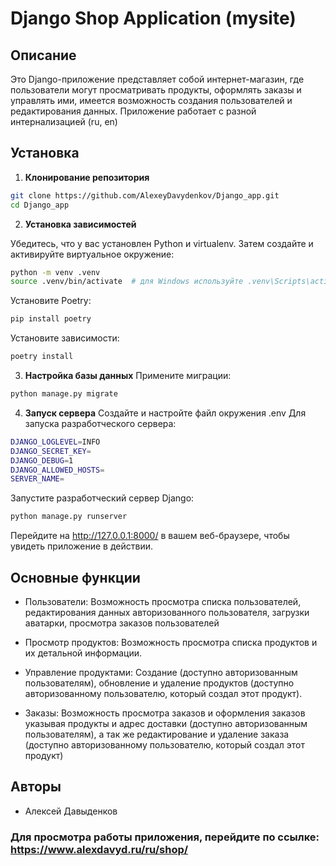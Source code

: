 # Django Shop Application (mysite)

## Описание
Это Django-приложение представляет собой интернет-магазин, где пользователи могут просматривать продукты, оформлять 
заказы и управлять ими, имеется возможность создания пользователей и редактирования данных. Приложение работает с 
разной интернализацией (ru, en)

## Установка
1. **Клонирование репозитория**
```bash
git clone https://github.com/AlexeyDavydenkov/Django_app.git
cd Django_app
```
   
2. **Установка зависимостей**

Убедитесь, что у вас установлен Python и virtualenv. Затем создайте и активируйте виртуальное окружение:
```bash
python -m venv .venv
source .venv/bin/activate  # для Windows используйте .venv\Scripts\activate
```

Установите Poetry:
```bash
pip install poetry
```

Установите зависимости:
```bash
poetry install
```

3. **Настройка базы данных**
Примените миграции:
```bash
python manage.py migrate
```


4. **Запуск сервера**
Создайте и настройте файл окружения .env
Для запуска разработческого сервера:
```bash
DJANGO_LOGLEVEL=INFO
DJANGO_SECRET_KEY=
DJANGO_DEBUG=1
DJANGO_ALLOWED_HOSTS=
SERVER_NAME=
```

Запустите разработческий сервер Django:
```bash
python manage.py runserver
```

Перейдите на http://127.0.0.1:8000/ в вашем веб-браузере, чтобы увидеть приложение в действии.

## Основные функции
- Пользователи: Возможность просмотра списка пользователей, редактирования данных авторизованного пользователя, загрузки аватарки, просмотра заказов пользователей 

- Просмотр продуктов: Возможность просмотра списка продуктов и их детальной информации.

- Управление продуктами: Создание (доступно авторизованным пользователям), обновление и удаление продуктов (доступно авторизованному пользователю, который создал этот продукт).

- Заказы: Возможность просмотра заказов и оформления заказов указывая продукты и адрес доставки (доступно авторизованным пользователям), а так же редактирование и удаление заказа (доступно авторизованному пользователю, который создал этот продукт)

## Авторы

- Алексей Давыденков

### Для просмотра работы приложения, перейдите по ссылке: https://www.alexdavyd.ru/ru/shop/